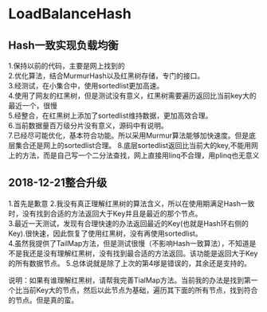 # LoadBalanceHash
Hash一致实现负载均衡
---------------------------------------------------------------------
1.保持以前的代码，主要是网上找到的  
2.优化算法，结合MurmurHash以及红黑树存储，专门的接口。  
3.经测试，在小集合中，使用sortedlist更加高速。  
4.使用了网友的红黑树，但是测试没有意义，红黑树需要遍历返回比当前key大的最近一个，很慢  
5.经整合，在红黑树上添加了sortedlist维持数据，更加高效合理。  
6.当前数据量百万级分片没有意义，源码中有说明。  
7.已经尽可能优化，基本符合功能。所以采用Murmur算法能够加快速度。但是底层集合还是网上的sortedlist合理。
8.底层sortedlist返回比当前大的key,不能用网上的方法，而是自己写一个二分法查找，网上直接用linq不合理，用plinq也无意义

 2018-12-21整合升级
 --------------------------------------
1.首先是歉意
2.我没有真正理解红黑树的算法含义，所以在使用期满足Hash一致时，没有找到合适的方法返回大于Key并且是最近的那个节点。  
3.最近一天测试，发现有合理快速的办法返回最近的Key(也就是Hash环右侧的Key).很快速，因此恢复了使用红黑树，没有再使用sortedlist。  
4.虽然我提供了TailMap方法，但是测试很慢（不影响Hash一致算法），不知道是不是我还是没有理解红黑树，没有找到最合适的方法返回。该功能是返回大于Key的所有数据节点。
5.总体说就是除了上次的第4嗲是错误的，其余还是支持的。

说明：如果有谁理解红黑树，请帮我完善TialMap方法。当前我的办法是找到第一个比当前Key大的节点，然后以此节点为基础，遍历其下面的所有节点，找到符合的节点。但是真的蛮。

